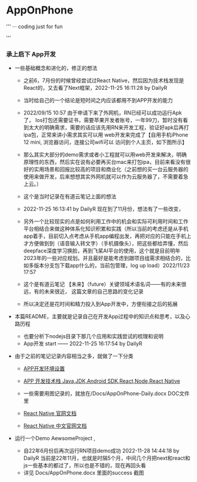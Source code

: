 # AppOnPhone

'''
··· coding just for fun

'''

### 承上启下 App开发

- 一些基础概念和进化的，修正的想法

	- 之前6，7月份的时候曾经尝试过React Native，然后因为技术栈发现是React的，又去看了Next框架，2022-11-25 16:11:28 by DailyR 
	- 当时给自己的一个结论是短时间之内应该都用不到APP开发的能力

	- 2022/09/15 10:57 由于申请下来了外网机，RN已经可以成功运行Apk了，  Ios打包还需要证书，需要苹果开发者账号，一年99刀，暂时没有看到太大的明确需求，需要的话应该先用RN来开发工程，验证好apk后再打ipa包，正常来讲小需求其实可以用 web开发来完成了【自用手机iPhone 12 mini, 浏览器访问，连接公司wifi可以 访问到个人主页，如下图所示】

	- 那么其实大部分的demo需求或者小工程就可以用web开发来解决，明确原理性的东西，然后实在说有必要再买台mac来打包ipa，目前来看没有很好的实用场景和回报比较高的项目和商业化（之前想的买一台云服务器的使用来做开发，后来想想其实外网机就可以作为云服务器了，不需要着急上云。）

	- 这个是当时记录在有道云笔记上面的想法

	- 2022-11-25 16:13:41 by DailyR 现在到了11月份，想法有了一些改变，

	- 另外一个比较现实的点是如何利用工作中的机会和实际可利用时间和工作平台相结合来做这种体系化知识积累和实践（所以当前的考虑还是从手机app着手，目前切入点考虑从手机app编程出发，再把对应的只能在手机上才方便做到到（语音输入转文字）（手机摄像头），把这些都给弄懂，然后deepface深度学习换脸，再到飞桨AI平台的使用，这个就是目前明年2023年的一些对应规划。并且最好是能考虑到跟项目组需求相结合的，比如多版本分支包下载app什么的，当前包管理，log up load）2022/11/23 17:57

	- 这个是有道云笔记 【未来】（future）关键领域术语名词——有的未来很远，有的未来很近， 这篇文章的自己思路的变化记录

	- 所以决定还是花时间和精力投入到App开发中，方便衔接之后的拓展

- 本篇README，主要就是记录自己在开发App过程中的知识点和思考，以及心路历程
	- 也要分析下nodejs目录下那几个应用和实践尝试的梳理和说明
	- App开发 start   —— 2022-11-25 16:17:54 by DailyR

- 由于之前的笔记记录内容相当之多，就做了一下分类

	- [APP开发环境设置](App_Dev_Environment.md) 

	- [APP 开发技术栈 Java,JDK,Android SDK,React,Node,React Native](APP_Dev_Java_JDK_React_thinking.md)

	- 一些需要用图记录的，就放在/Docs/AppOnPhone-Daily.docx DOC文件里


	- [React Native 官网文档](https://reactnative.dev/docs/environment-setup)
	- [React Native 中文官网文档](https://reactnative.cn/docs/getting-started)


- 运行一个Demo AewsomeProject ,  
	- 自22年6月份后再次运行RN项目demo成功  2022-11-28 14:44:18 by DailyR 当前是22年11月，也就是时隔5个月，中间几个月把next和react和js一些基本的都过了，所以也是不错的，现在再回头看
	- 详见 Docs/AppOnPhone.docx 里面的success 截图